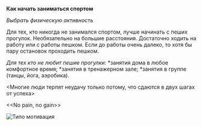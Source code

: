 **Как начать заниматься спортом**

*Выбрать физическую активность*

Для тех, кто никогда не занимался спортом, лучше начинать с пеших прогулок. Необязательно на большие расстояния. Достаточно ходить на работу или с работы пешком. Если до работы очень далеко, то хотя бы пару остановок проходить пешком.

*Для тех кто не любит пешие прогулки:*
*занятия дома в любое комфортное время;
*занятия в тренажерном зале;
*занятия в группе (танцы, йога, аэробика).

<Многие люди терпят неудачу только потому, что  сдаются в двух шагах от успеха>

<<No pain, no gain>>

![Типо мотивация](https://s0.rbk.ru/v6_top_pics/media/img/8/87/755894871407878.jpg)